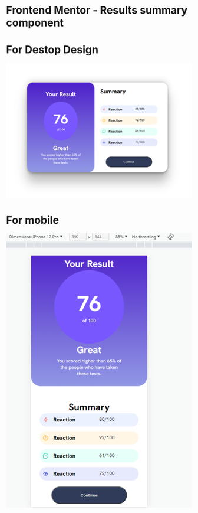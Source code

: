 # Frontend Mentor - Results summary component


# For Destop Design
![Design preview for the Results summary component coding challenge](assets/Screemshot1.png)

# For mobile
![Design preview for the Results summary component coding challenge](assets/Screenshot22.png)
